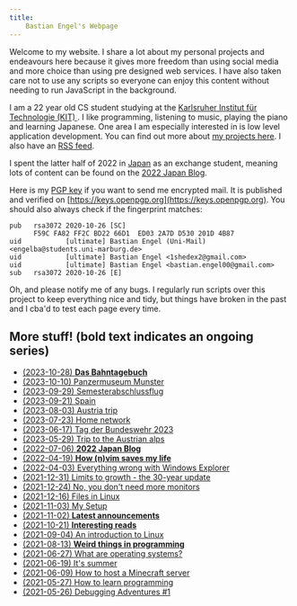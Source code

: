 ```yaml
---
title:
    Bastian Engel's Webpage
---
```


Welcome to my website. I share a lot about my personal projects
and endeavours here because it gives more freedom than using social media
and more choice than using pre designed web services. I have also taken care
not to use any scripts so everyone can enjoy this content without needing to
run JavaScript in the background.

I am a 22 year old CS student studying at the [Karlsruher Institut für
Technologie (KIT) ](https://www.kit.edu/). I like programming, listening to
music, playing the piano and learning Japanese. One area I am especially
interested in is low level application development. You can find out more about
[my projects here](/html/projects.html). I also have an [RSS feed](/rss.xml).

I spent the latter half of 2022 in
[Japan](https://www.youtube.com/watch?v=_mkiGMtbrPM) as an exchange student,
meaning lots of content can be found on the [2022 Japan
Blog](/html/2022_japan/blog.html).

Here is my [PGP key](/res/gpg_key.txt) if you want to send me encrypted mail.
It is published and verified on
[https://keys.openpgp.org](https://keys.openpgp.org). You should also always
check if the fingerprint matches:

```
pub   rsa3072 2020-10-26 [SC]
      F59C FA82 FF2C BD22 66D1  ED03 2A7D D530 201D 4B87
uid           [ultimate] Bastian Engel (Uni-Mail) <engelba@students.uni-marburg.de>
uid           [ultimate] Bastian Engel <1shedex2@gmail.com>
uid           [ultimate] Bastian Engel <bastian.engel00@gmail.com>
sub   rsa3072 2020-10-26 [E]
```

Oh, and please notify me of any bugs. I regularly run scripts over this project
to keep everything nice and tidy, but things have broken in the past and I cba'd
to test each page every time.

## More stuff! (**bold** text indicates an ongoing series)

- [(2023-10-28) **Das Bahntagebuch**](/html/bahntagebuch.html)
- [(2023-10-10) Panzermuseum Munster](/html/panzermuseum.html)
- [(2023-09-29) Semesterabschlussflug](/html/flug.html)
- [(2023-09-21) Spain](/html/spain.html)
- [(2023-08-03) Austria trip](/html/austria_trip.html)
- [(2023-07-23) Home network](/html/home_network.html)
- [(2023-06-17) Tag der Bundeswehr 2023](/html/tdb.html)
- [(2023-05-29) Trip to the Austrian alps](/html/alps.html)
- [(2022-07-06) **2022 Japan Blog**](/html/2022_japan/blog.html)
- [(2022-04-19) **How (n)vim saves my life**](/html/vim_life_saving.html)
- [(2022-04-03) Everything wrong with Windows Explorer](/html/win_explorer.html)
- [(2021-12-31) Limits to growth - the 30-year update](/html/limits_to_growth.html)
- [(2021-12-24) No, you don't need more monitors](/html/more_monitors.html)
- [(2021-12-16) Files in Linux](/html/linux_files.html)
- [(2021-11-03) My Setup](/html/setup.html)
- [(2021-11-02) **Latest announcements**](/html/announcements.html)
- [(2021-10-21) **Interesting reads**](/html/interesting_reads.html)
- [(2021-09-04) An introduction to Linux](/html/linux_introduction.html)
- [(2021-08-13) **Weird things in programming**](/html/weird_programming_things.html)
- [(2021-06-27) What are operating systems?](/html/what_are_os.html)
- [(2021-06-19) It's summer](/html/its_summer.html)
- [(2021-06-09) How to host a Minecraft server](/html/hosting_mc_server.html)
- [(2021-05-27) How to learn programming](/html/how_to_learn_programming.html)
- [(2021-05-26) Debugging Adventures #1](/html/debugging_HPET.html)
